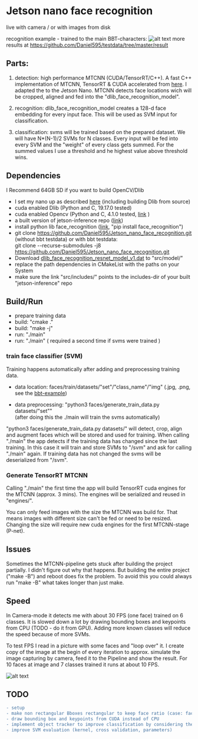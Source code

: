 # Jetson nano face recognition

live with camera / or with images from disk

recognition example - trained to the main BBT-characters:
![alt text](https://github.com/Daniel595/testdata/blob/master/result/13.png)
more results at https://github.com/Daniel595/testdata/tree/master/result


## Parts:

1. detection: high performance MTCNN  (CUDA/TensorRT/C++). A fast C++ implementation of MTCNN, TensorRT & CUDA accelerated from [here](https://github.com/PKUZHOU/MTCNN_FaceDetection_TensorRT). I adapted the to the Jetson Nano. MTCNN detects face locations wich will be cropped, aligned and fed into the "dlib_face_recognition_model". 

2. recognition: dlib_face_recognition_model creates a 128-d face embedding for every input face. This will be used as SVM input for classification.

3. classification: svms will be trained based on the prepared dataset. We will have N*(N-1)/2 SVMs for N classes. Every input will be fed into every SVM and the "weight" of every class gets summed. For the summed values I use a threshold and he highest value above threshold wins.


## Dependencies
I Recommend 64GB SD if you want to build OpenCV/Dlib

- I set my nano up as described [here](https://medium.com/@ageitgey/build-a-hardware-based-face-recognition-system-for-150-with-the-nvidia-jetson-nano-and-python-a25cb8c891fd) (including building Dlib from source)
- cuda enabled Dlib (Python and C, 19.17.0 tested)
- cuda enabled Opencv (Python and C, 4.1.0 tested, [link](https://github.com/mdegans/nano_build_opencv) )
- a built version of jetson-inference repo ([link](https://github.com/dusty-nv/jetson-inference))
- install python lib face_recognition ([link](https://pypi.org/project/face_recognition/), "pip install face_recognition")
- git clone https://github.com/Daniel595/Jetson_nano_face_recognition.git (without bbt testdata)
        or with bbt testdata:        
        git clone --recurse-submodules -j8 https://github.com/Daniel595/Jetson_nano_face_recognition.git
- Download [dlib_face_recognition_resnet_model_v1.dat](https://github.com/davisking/dlib-models/blob/master/dlib_face_recognition_resnet_model_v1.dat.bz2) to "src/model/"
- replace the path dependencies in CMakeList with the paths on your System
- make sure the link "src/includes/" points to the includes-dir of your built "jetson-inference" repo


## Build/Run

- prepare training data 
- build: "cmake ."
- build: "make -j"
- run: "./main" 
- run: "./main" ( required a second time if svms were trained )


### train face classifier (SVM) 
Training happens automatically after adding and preprocessing training data.

- data location: faces/train/datasets/"set"/"class_name"/"img"  (.jpg, .png, see the [bbt-example](https://github.com/Daniel595/Jetson_nano_face_recognition/tree/master/faces/train/datasets/bbt))    
        
- data preprocessing: "python3 faces/generate_train_data.py datasets/"set""   
                (after doing this the ./main will train the svms automatically)
    

"python3 faces/generate_train_data.py datasets/<set>" will detect, crop, align and augment faces which will be stored and used for training. When calling "./main" the app detects if the training data has changed since the last training. In this case it will train and store SVMs to "/svm" and ask for calling "./main" again. If training data has not changed the svms will be deserialized from "/svm".


### Generate TensorRT MTCNN

Calling "./main" the first time the app will build TensorRT cuda engines for the MTCNN (approx. 3 mins). The engines will be serialized and reused in "engines/". 

You can only feed images with the size the MTCNN was build for. That means images with different size can't be fed or need to be resized. Changing the size will require new cuda engines for the first MTCNN-stage (P-net).
    
    

## Issues

Sometimes the MTCNN-pipeline gets stuck after building the project partially. I didn't figure out why that happens. But building the entire project ("make -B") and reboot does fix the problem. To avoid this you could always run "make -B" what takes longer than just make.


## Speed

In Camera-mode it detects me with about 30 FPS (one face) trained on 6 classes. It is slowed down a lot by drawing bounding boxes and keypoints from CPU (TODO - do it from GPU). Adding more known classes will reduce the speed because of more SVMs.

To test FPS I read in a picture with some faces and "loop over" it. I create copy of the image at the begin of every iteration to approx. simulate the image capturing by camera, feed it to the Pipeline and show the result. For 10 faces at image and 7 classes trained it runs at about 10 FPS.

![alt text](https://github.com/Daniel595/Jetson_nano_face_recognition/blob/master/pictures/fps/result_10.png)




## TODO
```diff
- setup
- make non rectangular Bboxes rectangular to keep face ratio (case: face partially out of the camera range (rare))
- draw bounding box and keypoints from CUDA instead of CPU
- implement object tracker to improve classification by considering the last predictions for the tracked face
- improve SVM evaluation (kernel, cross validation, parameters)
```
